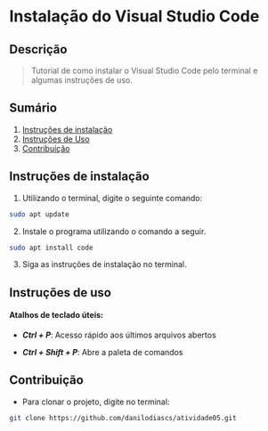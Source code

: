 # Instalação do Visual Studio Code

## Descrição

> Tutorial de como instalar o Visual Studio Code pelo terminal e algumas instruções de uso.

## Sumário

1. [Instruções de instalação](https://github.com/danilodiascs/atividade05?tab=readme-ov-file#instru%C3%A7%C3%B5es-de-instala%C3%A7%C3%A3o)
2. [Instruções de Uso](https://github.com/danilodiascs/atividade05?tab=readme-ov-file#instru%C3%A7%C3%B5es-de-uso)
3. [Contribuição](https://github.com/danilodiascs/atividade05?tab=readme-ov-file#instru%C3%A7%C3%A3o) 


## Instruções de instalação

1. Utilizando o terminal, digite o seguinte comando:

```bash
sudo apt update
```

2. Instale o programa utilizando o comando a seguir.

```bash
sudo apt install code
```

3. Siga as instruções de instalação no terminal.

## Instruções de uso

#### Atalhos de teclado úteis:

- ***Ctrl + P***: Acesso rápido aos últimos arquivos abertos

- ***Ctrl + Shift + P***: Abre a paleta de comandos

## Contribuição

- Para clonar o projeto, digite no terminal:

```bash
git clone https://github.com/danilodiascs/atividade05.git
```